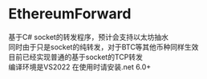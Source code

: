 # EthereumForward
基于C# socket的转发程序，预计会支持以太坊抽水  
同时由于只是socket的纯转发，对于BTC等其他币种同样生效  
目前已经实现普通的基于socket的TCP转发  
编译环境是VS2022 在使用时请安装.net 6.0+
